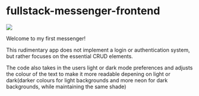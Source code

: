 # fullstack-messenger-frontend
<img src="https://cdnb.artstation.com/p/assets/images/images/033/154/035/large/alexander-londono-angola-57-sin-titulo-20200625174301e4r45t5.jpg?1608586924](https://unsplash.com/photos/k1bO_VTiZSs"></img>

Welcome to my first messenger!

This rudimentary app does not implement a login or authentication system, but rather focuses on the essential CRUD elements. 

The code also takes in the users light or dark mode preferences and adjusts the colour of the text to make it more readable depening on light or dark(darker colours for light backgrounds and more neon for dark backgrounds, while maintaining the same shade) 
